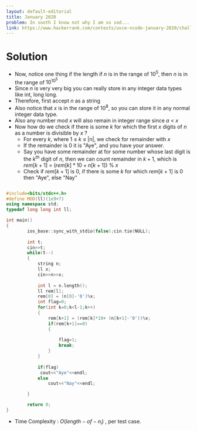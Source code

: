 ```yaml
---
layout: default-editorial
title: January 2020
problem: In sooth I know not why I am so sad...
link: https://www.hackerrank.com/contests/uvce-ncode-january-2020/challenges/antonio-is-melancholic
---
```

# Solution

* Now, notice one thing if the length if $n$ is in the range of $10^5$, then $n$ is in the range of $10^{10^5}$
* Since $n$ is very very big you can really store in any integer data types like int, long long.
* Therefore, first accept $n$ as a string
* Also notice that $x$ is in the range of $10^8$, so you can store it in any normal integer data type.
* Also any number mod $x$ will also remain in integer range since $a%x$ $<$ $x$
* Now how do we check if there is some $k$ for which the first $x$ digits of $n$ as a number is divisible by $x$ ?
  * For every $k$, where $1$ $\le$ $k$ $\le$ |n|, we check for remainder with $x$
   * If the remainder is $0$ it is "Aye", and you have your answer.
   * Say you have some remainder at for some number whose last digit is the $k^{th}$ digit of $n$, then we can count remainder in $k+1$, which is
     $rem[k+1]$ = $(rem[k]*10+ n[k+1])$ % $x$ 
   * Check if $rem[k+1]$ is $0$, if there is some $k$ for which $rem[k+1]$ is $0$ then "Aye", else "Nay"  
   


~~~cpp

#include<bits/stdc++.h>
#define MOD(ll)(1e9+7)
using namespace std;
typedef long long int ll;

int main()
{
        ios_base::sync_with_stdio(false);cin.tie(NULL);
        
        int t;
        cin>>t;
        while(t--)
        {
            string n;
            ll x;
            cin>>n>>x;
            
            int l = n.length();
            ll rem[l];
            rem[0] = (n[0]-'0')%x;
            int flag=0;
            for(int k=0;k<l-1;k++)
            {
                rem[k+1] = (rem[k]*10+ (n[k+1]-'0'))%x;
                if(rem[k+1]==0)
                {
                    
                    flag=1;
                    break;
                }
            }
            
            if(flag)
             cout<<"Aye"<<endl;
            else
                cout<<"Nay"<<endl;

        }

        return 0;
}


~~~

* Time Complexity : $O(length-of-n_i)$ , per test case.
